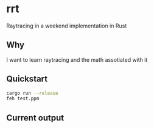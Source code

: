 # rrt
Raytracing in a weekend implementation in Rust

## Why
I want to learn raytracing and the math assotiated with it

## Quickstart
```bash
cargo run --release
feh test.ppm
```

## Current output

